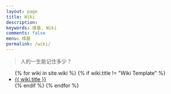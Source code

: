 ```yaml
---
layout: page
title: Wiki
description: 
keywords: 维基, Wiki
comments: false
menu: 维基
permalink: /wiki/
---
```


> 人的一生能记住多少？

<ul class="listing">
{% for wiki in site.wiki %}
{% if wiki.title != "Wiki Template" %}
<li class="listing-item"><a href="{{ wiki.url }}">{{ wiki.title }}</a></li>
{% endif %}
{% endfor %}
</ul>
